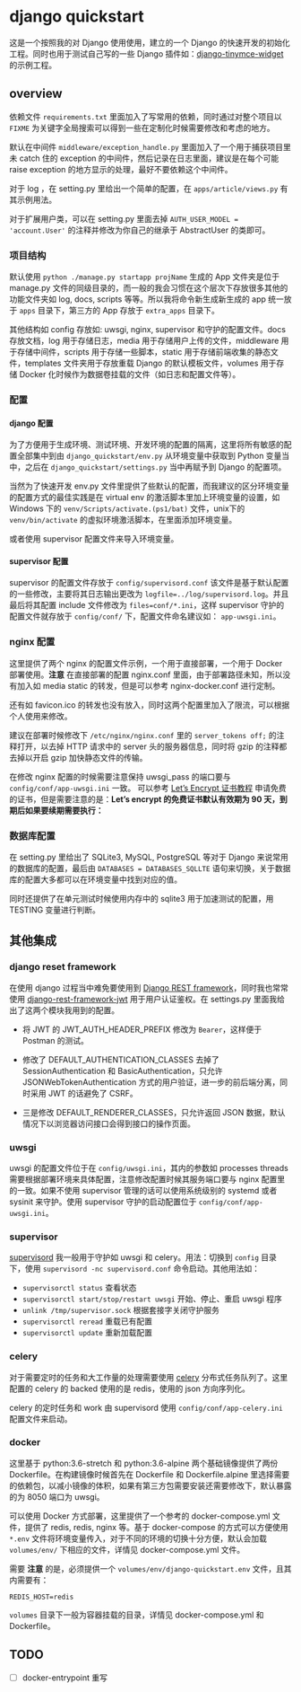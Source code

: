 # django quickstart

这是一个按照我的对 Django 使用使用，建立的一个 Django 的快速开发的初始化工程。同时也用于测试自己写的一些 Django 插件如：[django-tinymce-widget](https://github.com/creaink/django-tinymce-widget) 的示例工程。

## overview

依赖文件 `requirements.txt` 里面加入了写常用的依赖，同时通过对整个项目以 `FIXME` 为关键字全局搜索可以得到一些在定制化时候需要修改和考虑的地方。

默认在中间件 `middleware/exception_handle.py` 里面加入了一个用于捕获项目里未 catch 住的 exception 的中间件，然后记录在日志里面，建议是在每个可能 raise exception 的地方显示的处理，最好不要依赖这个中间件。

对于 log ，在 setting.py 里给出一个简单的配置，在 `apps/article/views.py` 有其示例用法。

对于扩展用户类，可以在 setting.py 里面去掉 `AUTH_USER_MODEL = 'account.User'` 的注释并修改为你自己的继承于 AbstractUser 的类即可。

### 项目结构

默认使用 `python ./manage.py startapp projName` 生成的 App 文件夹是位于 manage.py 文件的同级目录的，而一般的我会习惯在这个层次下存放很多其他的功能文件夹如 log, docs, scripts 等等。所以我将命令新生成新生成的 app 统一放于 `apps` 目录下，第三方的 App 存放于 `extra_apps` 目录下。

其他结构如 config 存放如: uwsgi, nginx, supervisor 和守护的配置文件。docs 存放文档，log 用于存储日志，media 用于存储用户上传的文件，middleware 用于存储中间件，scripts 用于存储一些脚本，static 用于存储前端收集的静态文件，templates 文件夹用于存放重载 Django 的默认模板文件，volumes 用于存储 Docker 化时候作为数据卷挂载的文件（如日志和配置文件等）。

### 配置

#### django 配置

为了方便用于生成环境、测试环境、开发环境的配置的隔离，这里将所有敏感的配置全部集中到由 `django_quickstart/env.py` 从环境变量中获取到 Python 变量当中，之后在 `django_quickstart/settings.py` 当中再赋予到 Django 的配置项。

当然为了快速开发 env.py 文件里提供了些默认的配置，而我建议的区分环境变量的配置方式的最佳实践是在 virtual env 的激活脚本里加上环境变量的设置，如 Windows 下的 `venv/Scripts/activate.(ps1/bat)` 文件，unix下的 `venv/bin/activate` 的虚拟环境激活脚本，在里面添加环境变量。

或者使用 supervisor 配置文件来导入环境变量。

#### supervisor 配置

supervisor 的配置文件存放于 `config/supervisord.conf` 该文件是基于默认配置的一些修改，主要将其日志输出更改为 `logfile=../log/supervisord.log`。并且最后将其配置 include 文件修改为 `files=conf/*.ini`，这样 supervisor 守护的配置文件就存放于 `config/conf/` 下，配置文件命名建议如： `app-uwsgi.ini`。

### nginx 配置

这里提供了两个 nginx 的配置文件示例，一个用于直接部署，一个用于 Docker 部署使用。**注意** 在直接部署的配置 nginx.conf 里面，由于部署路径未知，所以没有加入如 media static 的转发，但是可以参考 nginx-docker.conf 进行定制。

还有如 favicon.ico 的转发也没有放入，同时这两个配置里加入了限流，可以根据个人使用来修改。

建议在部署时候修改下 `/etc/nginx/nginx.conf` 里的 `server_tokens off;` 的注释打开，以去掉 HTTP 请求中的 server 头的服务器信息，同时将 gzip 的注释都去掉以开启 gzip 加快静态文件的传输。

在修改 nginx 配置的时候需要注意保持 uwsgi_pass 的端口要与 `config/conf/app-uwsgi.ini` 一致。
可以参考 [Let’s Encrypt 证书教程](https://www.hi-linux.com/posts/6968.html) 申请免费的证书，但是需要注意的是：**Let’s encrypt 的免费证书默认有效期为 90 天，到期后如果要续期需要执行：**

### 数据库配置

在 setting.py 里给出了 SQLite3, MySQL, PostgreSQL 等对于 Django 来说常用的数据库的配置，最后由 `DATABASES = DATABASES_SQLLTE` 语句来切换，关于数据库的配置大多都可以在环境变量中找到对应的值。

同时还提供了在单元测试时候使用内存中的 sqlite3 用于加速测试的配置，用 TESTING 变量进行判断。

## 其他集成

### django reset framework

在使用 django 过程当中难免要使用到 [Django REST framework](https://www.django-rest-framework.org)，同时我也常常使用 [django-rest-framework-jwt](https://github.com/GetBlimp/django-rest-framework-jwt) 用于用户认证鉴权。在 settings.py 里面我给出了这两个模块我用到的配置。

- 将 JWT 的 JWT_AUTH_HEADER_PREFIX 修改为 `Bearer`，这样便于 Postman 的测试。

- 修改了 DEFAULT_AUTHENTICATION_CLASSES 去掉了 SessionAuthentication 和 BasicAuthentication，只允许 JSONWebTokenAuthentication 方式的用户验证，进一步的前后端分离，同时采用 JWT 的话避免了 CSRF。

- 三是修改 DEFAULT_RENDERER_CLASSES，只允许返回 JSON 数据，默认情况下以浏览器访问接口会得到接口的操作页面。

### uwsgi

uwsgi 的配置文件位于在 `config/uwsgi.ini`，其内的参数如 processes threads 需要根据部署环境来具体配置，注意修改配置时候其服务端口要与 nginx 配置里的一致。如果不使用 supervisor 管理的话可以使用系统级别的 systemd 或者 sysinit 来守护。使用 supervisor 守护的启动配置位于 `config/conf/app-uwsgi.ini`。

### supervisor

[supervisord](http://supervisord.org) 我一般用于守护如 uwsgi 和 celery。用法：切换到 `config` 目录下，使用 `supervisord -nc supervisord.conf` 命令启动。其他用法如：

- `supervisorctl status` 查看状态
- `supervisorctl start/stop/restart uwsgi` 开始、停止、重启 uwsgi 程序
- `unlink /tmp/supervisor.sock` 根据套接字关闭守护服务
- `supervisorctl reread` 重载已有配置
- `supervisorctl update` 重新加载配置

### celery

对于需要定时的任务和大工作量的处理需要使用 [celery](http://www.celeryproject.org) 分布式任务队列了。这里配置的 celery 的 backed 使用的是 redis，使用的 json 方向序列化。

celery 的定时任务和 work 由 supervisord 使用 `config/conf/app-celery.ini` 配置文件来启动。

### docker

这里基于 python:3.6-stretch 和 python:3.6-alpine 两个基础镜像提供了两份 Dockerfile。在构建镜像时候首先在 Dockerfile 和 Dockerfile.alpine 里选择需要的依赖包，以减小镜像的体积，如果有第三方包需要安装还需要修改下，默认暴露的为 8050 端口为 uwsgi。

可以使用 Docker 方式部署，这里提供了一个参考的 docker-compose.yml 文件，提供了 redis, redis, nginx 等。基于 docker-compose 的方式可以方便使用 `*.env` 文件将环境变量传入，对于不同的环境的切换十分方便，默认会加载 `volumes/env/` 下相应的文件，详情见 docker-compose.yml 文件。

需要 **注意** 的是，必须提供一个 `volumes/env/django-quickstart.env` 文件，且其内需要有：

```env
REDIS_HOST=redis
```

`volumes` 目录下一般为容器挂载的目录，详情见 docker-compose.yml 和 Dockerfile。

## TODO

- [ ] docker-entrypoint 重写
